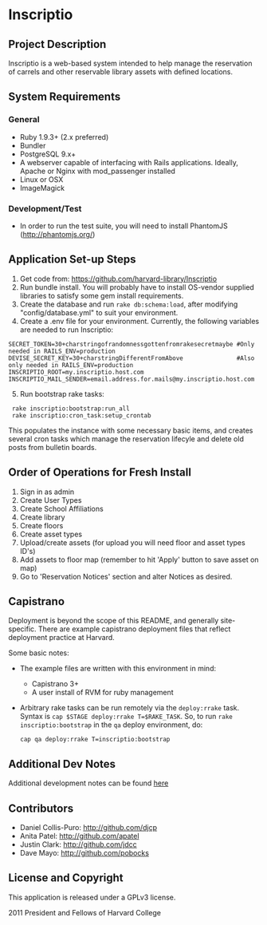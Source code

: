# Inscriptio

## Project Description

Inscriptio is a web-based system intended to help manage the reservation of carrels and other reservable library assets with defined locations.

## System Requirements

### General
* Ruby 1.9.3+ (2.x preferred)
* Bundler
* PostgreSQL 9.x+
* A webserver capable of interfacing with Rails applications. Ideally, Apache or Nginx with mod_passenger installed
* Linux or OSX
* ImageMagick

### Development/Test
* In order to run the test suite, you will need to install PhantomJS (http://phantomjs.org/)

## Application Set-up Steps

1. Get code from: https://github.com/harvard-library/Inscriptio
2. Run bundle install. You will probably have to install OS-vendor supplied libraries to satisfy some gem install requirements.
3. Create the database and run `rake db:schema:load`, after modifying "config/database.yml" to suit your environment.
4. Create a .env file for your environment. Currently, the following variables are needed to run Inscriptio:

```
SECRET_TOKEN=30+charstringofrandomnessgottenfromrakesecretmaybe #Only needed in RAILS_ENV=production
DEVISE_SECRET_KEY=30+charstringDifferentFromAbove               #Also only needed in RAILS_ENV=production
INSCRIPTIO_ROOT=my.inscriptio.host.com
INSCRIPTIO_MAIL_SENDER=email.address.for.mails@my.inscriptio.host.com
```

5. Run bootstrap rake tasks:

```Shell
 rake inscriptio:bootstrap:run_all
 rake inscriptio:cron_task:setup_crontab
```

This populates the instance with some necessary basic items, and creates several cron tasks which manage the reservation lifecyle and delete old posts from bulletin boards.

## Order of Operations for Fresh Install

1. Sign in as admin
2. Create User Types
3. Create School Affiliations
4. Create library
5. Create floors
6. Create asset types
7. Upload/create assets (for upload you will need floor and asset types ID's)
8. Add assets to floor map (remember to hit 'Apply' button to save asset on map)
9. Go to 'Reservation Notices' section and alter Notices as desired.

## Capistrano

Deployment is beyond the scope of this README, and generally site-specific.  There are example capistrano deployment files that reflect deployment practice at Harvard.

Some basic notes:
* The example files are written with this environment in mind:
  * Capistrano 3+
  * A user install of RVM for ruby management
* Arbitrary rake tasks can be run remotely via the `deploy:rrake` task. Syntax is `cap $STAGE deploy:rrake T=$RAKE_TASK`.  So, to run `rake inscriptio:bootstrap` in the `qa` deploy environment, do:

  ```Shell
  cap qa deploy:rrake T=inscriptio:bootstrap
  ```

## Additional Dev Notes

Additional development notes can be found [here](DEV_NOTES.md)

## Contributors

* Daniel Collis-Puro: http://github.com/djcp
* Anita Patel: http://github.com/apatel
* Justin Clark: http://github.com/jdcc
* Dave Mayo: http://github.com/pobocks

## License and Copyright

This application is released under a GPLv3 license.

2011 President and Fellows of Harvard College
